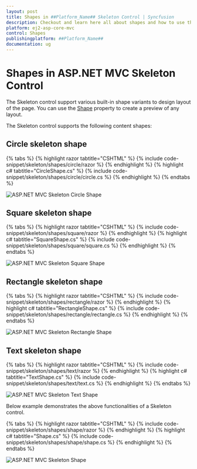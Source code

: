 ```yaml
---
layout: post
title: Shapes in ##Platform_Name## Skeleton Control | Syncfusion
description: Checkout and learn here all about shapes and how to use them in ##Platform_Name## Skeleton control of Syncfusion Essential JS 2 and more details.
platform: ej2-asp-core-mvc
control: Shapes
publishingplatform: ##Platform_Name##
documentation: ug
---
```


# Shapes in ASP.NET MVC Skeleton Control

The Skeleton control support various built-in shape variants to design layout of the page. You can use the [Shape](https://help.syncfusion.com/cr/aspnetmvc-js2/Syncfusion.EJ2.Notifications.Skeleton.html#Syncfusion_EJ2_Notifications_Skeleton_Shape) property to create a preview of any layout.

The Skeleton control supports the following content shapes:

## Circle skeleton shape

{% tabs %}
{% highlight razor tabtitle="CSHTML" %}
{% include code-snippet/skeleton/shapes/circle/razor %}
{% endhighlight %}
{% highlight c# tabtitle="CircleShape.cs" %}
{% include code-snippet/skeleton/shapes/circle/circle.cs %}
{% endhighlight %}
{% endtabs %}

![ASP.NET MVC Skeleton Circle Shape](images/skeleton-circle.png)

## Square skeleton shape

{% tabs %}
{% highlight razor tabtitle="CSHTML" %}
{% include code-snippet/skeleton/shapes/square/razor %}
{% endhighlight %}
{% highlight c# tabtitle="SquareShape.cs" %}
{% include code-snippet/skeleton/shapes/square/square.cs %}
{% endhighlight %}
{% endtabs %}

![ASP.NET MVC Skeleton Square Shape](images/skeleton-square.png)

## Rectangle skeleton shape

{% tabs %}
{% highlight razor tabtitle="CSHTML" %}
{% include code-snippet/skeleton/shapes/rectangle/razor %}
{% endhighlight %}
{% highlight c# tabtitle="RectangleShape.cs" %}
{% include code-snippet/skeleton/shapes/rectangle/rectangle.cs %}
{% endhighlight %}
{% endtabs %}

![ASP.NET MVC Skeleton Rectangle Shape](images/skeleton-rectangle.png)

## Text skeleton shape

{% tabs %}
{% highlight razor tabtitle="CSHTML" %}
{% include code-snippet/skeleton/shapes/text/razor %}
{% endhighlight %}
{% highlight c# tabtitle="TextShape.cs" %}
{% include code-snippet/skeleton/shapes/text/text.cs %}
{% endhighlight %}
{% endtabs %}

![ASP.NET MVC Skeleton Text Shape](images/skeleton-text.png)

Below example demonstrates the above functionalities of a Skeleton control.

{% tabs %}
{% highlight razor tabtitle="CSHTML" %}
{% include code-snippet/skeleton/shapes/shape/razor %}
{% endhighlight %}
{% highlight c# tabtitle="Shape.cs" %}
{% include code-snippet/skeleton/shapes/shape/shape.cs %}
{% endhighlight %}
{% endtabs %}

![ASP.NET MVC Skeleton Shape](images/skeleton-shapes.png)